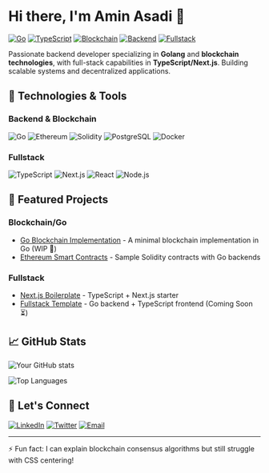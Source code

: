# Hi there, I'm Amin Asadi 👋

[![Go](https://img.shields.io/badge/-Go-00ADD8?style=flat-square&logo=go&logoColor=white)](https://golang.org)
[![TypeScript](https://img.shields.io/badge/-TypeScript-3178C6?style=flat-square&logo=typescript&logoColor=white)](https://www.typescriptlang.org)
[![Blockchain](https://img.shields.io/badge/-Blockchain-121D33?style=flat-square&logo=ethereum&logoColor=white)](https://ethereum.org)
[![Backend](https://img.shields.io/badge/-Backend-525252?style=flat-square&logo=serverless&logoColor=white)]()
[![Fullstack](https://img.shields.io/badge/-Fullstack-339933?style=flat-square&logo=fullstack&logoColor=white)]()

Passionate backend developer specializing in **Golang** and **blockchain technologies**, with full-stack capabilities in **TypeScript/Next.js**. Building scalable systems and decentralized applications.

## 🔧 Technologies & Tools

### Backend & Blockchain
![Go](https://img.shields.io/badge/Go-00ADD8?style=for-the-badge&logo=go&logoColor=white)
![Ethereum](https://img.shields.io/badge/Ethereum-3C3C3D?style=for-the-badge&logo=ethereum&logoColor=white)
![Solidity](https://img.shields.io/badge/Solidity-363636?style=for-the-badge&logo=solidity&logoColor=white)
![PostgreSQL](https://img.shields.io/badge/PostgreSQL-316192?style=for-the-badge&logo=postgresql&logoColor=white)
![Docker](https://img.shields.io/badge/Docker-2496ED?style=for-the-badge&logo=docker&logoColor=white)

### Fullstack
![TypeScript](https://img.shields.io/badge/TypeScript-3178C6?style=for-the-badge&logo=typescript&logoColor=white)
![Next.js](https://img.shields.io/badge/Next.js-000000?style=for-the-badge&logo=nextdotjs&logoColor=white)
![React](https://img.shields.io/badge/React-61DAFB?style=for-the-badge&logo=react&logoColor=black)
![Node.js](https://img.shields.io/badge/Node.js-339933?style=for-the-badge&logo=nodedotjs&logoColor=white)

## 🚀 Featured Projects

### Blockchain/Go
- [Go Blockchain Implementation](https://github.com/aminasadiam/) - A minimal blockchain implementation in Go (WIP 🚧)
- [Ethereum Smart Contracts](https://github.com/aminasadiam/) - Sample Solidity contracts with Go backends

### Fullstack
- [Next.js Boilerplate](https://github.com/aminasadiam/nextjs-typescript) - TypeScript + Next.js starter
- [Fullstack Template](https://github.com/aminasadiam/) - Go backend + TypeScript frontend (Coming Soon ⏳)

## 📈 GitHub Stats

![Your GitHub stats](https://github-readme-stats.vercel.app/api?username=aminasadiam&show_icons=true&theme=radical)

![Top Languages](https://github-readme-stats.vercel.app/api/top-langs/?username=aminasadiam&layout=compact&theme=radical)

## 🤝 Let's Connect

[![LinkedIn](https://img.shields.io/badge/LinkedIn-0077B5?style=for-the-badge&logo=linkedin&logoColor=white)](https://linkedin.com/in/yourprofile)
[![Twitter](https://img.shields.io/badge/Twitter-1DA1F2?style=for-the-badge&logo=twitter&logoColor=white)](https://twitter.com/yourhandle)
[![Email](https://img.shields.io/badge/Email-D14836?style=for-the-badge&logo=gmail&logoColor=white)](mailto:youremail@example.com)

---

⚡ Fun fact: I can explain blockchain consensus algorithms but still struggle with CSS centering!
